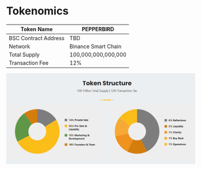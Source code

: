 # Tokenomics

| Token Name           | PEPPERBIRD          |
| -------------------- | ------------------- |
| BSC Contract Address | TBD                 |
| Network              | Binance Smart Chain |
| Total Supply         | 100,000,000,000,000 |
| Transaction Fee      | 12%                 |

![](<../../.gitbook/assets/Tokenomics (2).PNG>)
